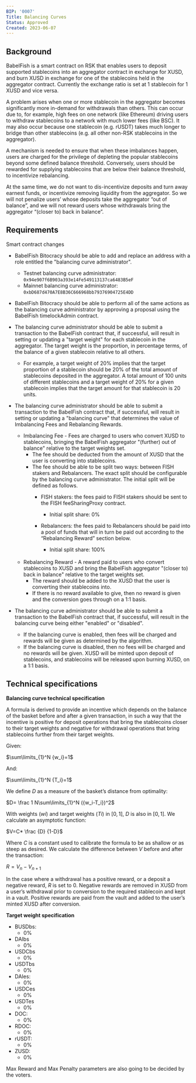 ```yaml
---
BIP: '0007'
Title: Balancing Curves
Status: Approved
Created: 2023-06-07
---
```


## Background

BabelFish is a smart contract on RSK that enables users to deposit supported stablecoins into an aggregator contract in exchange for XUSD, and burn XUSD in exchange for one of the stablecoins held in the aggregator contract. Currently the exchange ratio is set at 1 stablecoin for 1 XUSD and vice versa.

A problem arises when one or more stablecoin in the aggregator becomes significantly more in-demand for withdrawals than others. This can occur due to, for example, high fees on one network (like Ethereum) driving users to withdraw stablecoins to a network with much lower fees (like BSC). It may also occur because one stablecoin (e.g. rUSDT) takes much longer to bridge than other stablecoins (e.g. all other non-RSK stablecoins in the aggregator).

A mechanism is needed to ensure that when these imbalances happen, users are charged for the privilege of depleting the popular stablecoins beyond some defined balance threshold. Conversely, users should be rewarded for supplying stablecoins that are below their balance threshold, to incentivize rebalancing.

At the same time, we do not want to dis-incentivize deposits and turn away earnest funds, or incentivize removing liquidity from the aggregator. So we will not penalize users’ whose deposits take the aggregator “out of balance”, and we will not reward users whose withdrawals bring the aggregator “(closer to) back in balance”.

## Requirements

Smart contract changes

* BabelFish Bitocracy should be able to add and replace an address with a role entitled the "balancing curve administrator".

  * Testnet balancing curve administrator: `0x94e907f6B903a393e14Fe549113137ca6483B5eF`
  * Mainnet balancing curve administrator: `0xbD687d470A7E8B36C666968bb79376904725E4DD`

* BabelFish Bitocracy should be able to perform all of the same actions as the balancing curve administrator by approving a proposal using the BabelFish timelockAdmin contract.

* The balancing curve administrator should be able to submit a transaction to the BabelFish contract that, if successful, will result in setting or updating a "target weight" for each stablecoin in the aggregator. The target weight is the proportion, in percentage terms, of the balance of a given stablecoin relative to all others.
    - For example, a target weight of 20% implies that the target proportion of a stablecoin should be 20% of the total amount of stablecoins deposited in the aggregator. A total amount of 100 units of different stablecoins and a target weight of 20% for a given stablecoin implies that the target amount for that stablecoin is 20 units.

* The balancing curve administrator should be able to submit a transaction to the BabelFish contract that, if successful, will result in setting or updating a "balancing curve" that determines the value of Imbalancing Fees and Rebalancing Rewards.
  - Imbalancing Fee - Fees are charged to users who convert XUSD to stablecoins, bringing the BabelFish aggregator "(further) out of balance" relative to the target weights set.
    * The fee should be deducted from the amount of XUSD that the user is converting into stablecoins.
    * The fee should be able to be split two ways: between FISH stakers and Rebalancers. The exact split should be configurable by the balancing curve administrator. The initial split will be defined as follows.
      * FISH stakers: the fees paid to FISH stakers should be sent to the FISH feeSharingProxy contract.
        - Initial split share: 0%

      * Rebalancers: the fees paid to Rebalancers should be paid into a pool of funds that will in turn be paid out according to the “Rebalancing Reward” section below.
        - Initial split share: 100% <br><br>

  * Rebalancing Reward - A reward paid to users who convert stablecoins to XUSD and bring the BabelFish aggregator "(closer to) back in balance" relative to the target weights set.
    * The reward should be added to the XUSD that the user is converting their stablecoins into.
    * If there is no reward available to give, then no reward is given and the conversion goes through on a 1:1 basis.

* The balancing curve administrator should be able to submit a transaction to the BabelFish contract that, if successful, will result in the balancing curve being either "enabled" or "disabled".
  * If the balancing curve is enabled, then fees will be charged and rewards will be given as determined by the algorithm.
  * If the balancing curve is disabled, then no fees will be charged and no rewards will be given. XUSD will be minted upon deposit of stablecoins, and stablecoins will be released upon burning XUSD, on a 1:1 basis.

## Technical specifications

**Balancing curve technical specification**

A formula is derived to provide an incentive which depends on the balance of the basket before and after a given transaction, in such a way that the incentive is positive for deposit operations that bring the stablecoins closer to their target weights and negative for withdrawal operations that bring stablecoins further from their target weights.

Given:

$\sum\limits_{1}^N {w_i}=1$

And:

$\sum\limits_{1}^N {T_i}=1$
 
We define $D$ as a measure of the basket’s distance from optimality:

$D= \frac 1 N\sum\limits_{1}^N ({w_i-T_i})^2$

With weights $(wi)$ and target weights $(Ti)$ in $[0,1]$, $D$ is also in $[0,1]$. We calculate an asymptotic function:

$V=C* \frac {D} {1-D}$

Where $C$ is a constant used to calibrate the formula to be as shallow or as steep as desired. We calculate the difference between $V$ before and after the transaction:

$R=V_n-V_{n+1}$

In the case where a withdrawal has a positive reward, or a deposit a negative reward, $R$ is set to 0. Negative rewards are removed in XUSD from a user’s withdrawal prior to conversion to the required stablecoin and kept in a vault. Positive rewards are paid from the vault and added to the user’s minted XUSD after conversion.

**Target weight specification**

* BUSDbs:
  * 0%
* DAIbs
  * 0%
* USDCbs
  * 0%
* USDTbs
  * 0%
* DAIes:
  * 0%
* USDCes
  * 0%
* USDTes
  * 0%
* DOC:
  * 0%
* RDOC:
  * 0%
* rUSDT:
  * 0%
* ZUSD:
  * 0%

Max Reward and Max Penalty parameters are also going to be decided by the voters.
